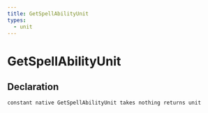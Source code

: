 ```yaml
---
title: GetSpellAbilityUnit
types:
  - unit
---
```


# GetSpellAbilityUnit

## Declaration

```jass
constant native GetSpellAbilityUnit takes nothing returns unit
```
